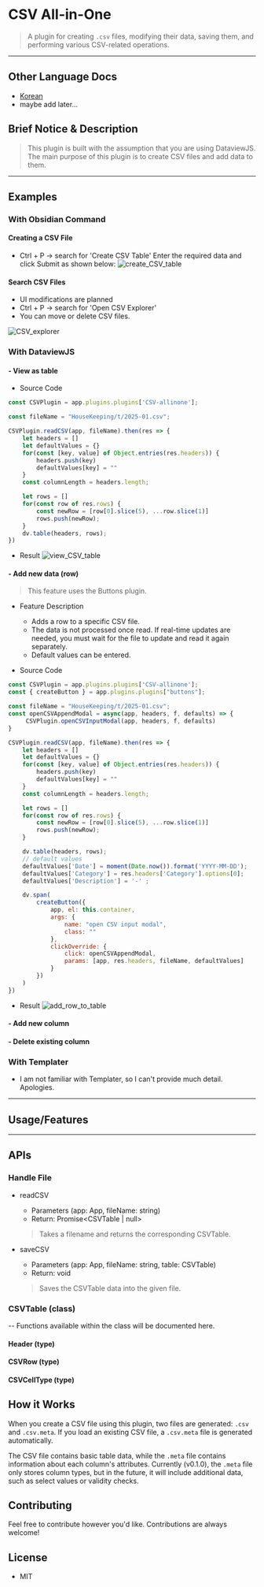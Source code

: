 # CSV All-in-One
> A plugin for creating `.csv` files, modifying their data, saving them, and performing various CSV-related operations.
----
## Other Language Docs
- [Korean](./docs/README.kr.md)
- maybe add later...

## Brief Notice & Description
> This plugin is built with the assumption that you are using DataviewJS.
> The main purpose of this plugin is to create CSV files and add data to them.

----
## Examples
### With Obsidian Command
#### Creating a CSV File

- Ctrl + P -> search for 'Create CSV Table'
Enter the required data and click Submit as shown below:
![create_CSV_table](./docs/images/create_CSV_table.gif)

#### Search CSV Files
- UI modifications are planned
- Ctrl + P -> search for 'Open CSV Explorer'
- You can move or delete CSV files.

![CSV_explorer](./docs/images/CSV_explorer.png)

### With DataviewJS

#### - View as table
- Source Code
```javascript
const CSVPlugin = app.plugins.plugins['CSV-allinone'];

const fileName = "HouseKeeping/t/2025-01.csv"; 

CSVPlugin.readCSV(app, fileName).then(res => {
	let headers = []
	let defaultValues = {}
	for(const [key, value] of Object.entries(res.headers)) {
		headers.push(key)
		defaultValues[key] = ""
	}
	const columnLength = headers.length;

	let rows = []
	for(const row of res.rows) {
		const newRow = [row[0].slice(5), ...row.slice(1)]
		rows.push(newRow);
	}
	dv.table(headers, rows);
})
```
- Result
![view_CSV_table](./docs/images/view_CSV_table.png)


#### - Add new data (row)
> This feature uses the Buttons plugin.
- Feature Description
	- Adds a row to a specific CSV file.
	- The data is not processed once read. If real-time updates are needed, you must wait for the file to update and read it again separately.
	- Default values can be entered.

- Source Code
```javascript
const CSVPlugin = app.plugins.plugins['CSV-allinone'];
const { createButton } = app.plugins.plugins["buttons"];

const fileName = "HouseKeeping/t/2025-01.csv"; 
const openCSVAppendModal = async(app, headers, f, defaults) => {
	 CSVPlugin.openCSVInputModal(app, headers, f, defaults)
}

CSVPlugin.readCSV(app, fileName).then(res => {
	let headers = []
	let defaultValues = {}
	for(const [key, value] of Object.entries(res.headers)) {
		headers.push(key)
		defaultValues[key] = ""
	}
	const columnLength = headers.length;

	let rows = []
	for(const row of res.rows) {
		const newRow = [row[0].slice(5), ...row.slice(1)]
		rows.push(newRow);
	}

	dv.table(headers, rows);
	// default values
	defaultValues['Date'] = moment(Date.now()).format('YYYY-MM-DD');
	defaultValues['Category'] = res.headers['Category'].options[0];
	defaultValues['Description'] = '-' ;

	dv.span(
	    createButton({
			app, el: this.container, 
			args: {
				name: "open CSV input modal",
				class: ""
			},
			clickOverride: {
				click: openCSVAppendModal, 
				params: [app, res.headers, fileName, defaultValues]
			}
		})
	)
})
```
- Result
![add_row_to_table](./docs/images/add_row_to_table.gif)

#### - Add new column
#### - Delete existing column


### With Templater
- I am not familiar with Templater, so I can't provide much detail. Apologies.

----
## Usage/Features

----
## APIs
### Handle File
- readCSV
	- Parameters (app: App, fileName: string)
	- Return: Promise<CSVTable | null>
	> Takes a filename and returns the corresponding CSVTable.

- saveCSV
	- Parameters (app: App, fileName: string, table: CSVTable)
	- Return: void
	> Saves the CSVTable data into the given file.

### CSVTable (class)
-- Functions available within the class will be documented here.

#### Header (type)

#### CSVRow (type)

#### CSVCellType (type)


## How it Works
When you create a CSV file using this plugin, two files are generated: `.csv` and `.csv.meta`.
If you load an existing CSV file, a `.csv.meta` file is generated automatically.

The CSV file contains basic table data, while the `.meta` file contains information about each column's attributes.
Currently (v0.1.0), the `.meta` file only stores column types, but in the future, it will include additional data, such as select values or validity checks.

## Contributing
Feel free to contribute however you'd like. Contributions are always welcome!

## License
- MIT